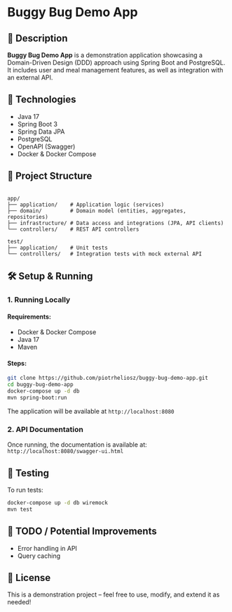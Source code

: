 # Buggy Bug Demo App

## 📌 Description
**Buggy Bug Demo App** is a demonstration application showcasing a Domain-Driven Design (DDD) approach using Spring Boot and PostgreSQL. It includes user and meal management features, as well as integration with an external API.

## 🚀 Technologies
- Java 17
- Spring Boot 3
- Spring Data JPA
- PostgreSQL
- OpenAPI (Swagger)
- Docker & Docker Compose

## 📂 Project Structure
```

app/
├── application/    # Application logic (services)
├── domain/         # Domain model (entities, aggregates, repositories)
├── infrastructure/ # Data access and integrations (JPA, API clients)
└── controllers/    # REST API controllers

test/
├── application/    # Unit tests
└── controlllers/   # Integration tests with mock external API
```

## 🛠 Setup & Running
### 1. Running Locally
#### Requirements:
- Docker & Docker Compose
- Java 17
- Maven

#### Steps:
```sh
git clone https://github.com/piotrheliosz/buggy-bug-demo-app.git
cd buggy-bug-demo-app
docker-compose up -d db
mvn spring-boot:run
```
The application will be available at `http://localhost:8080`

### 2. API Documentation
Once running, the documentation is available at: `http://localhost:8080/swagger-ui.html`

## 🧪 Testing
To run tests:
```sh
docker-compose up -d db wiremock
mvn test
```

## 🔧 TODO / Potential Improvements
- Error handling in API
- Query caching

## 📜 License
This is a demonstration project – feel free to use, modify, and extend it as needed!
